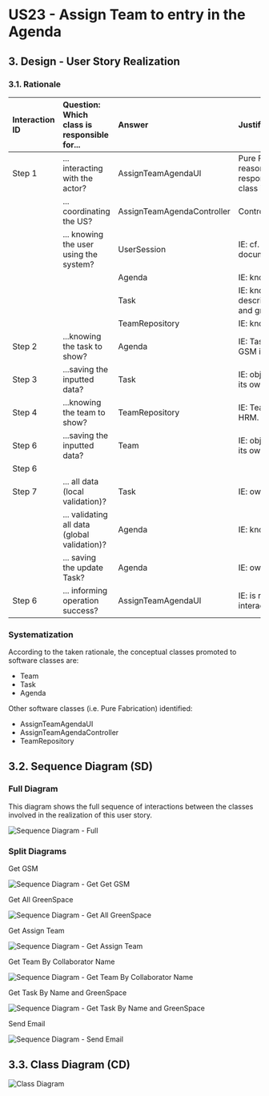 # US23 - Assign Team to entry in the Agenda

## 3. Design - User Story Realization

### 3.1. Rationale

| Interaction ID | Question: Which class is responsible for...   | Answer                     | Justification (with patterns)                                                                                 |
|:---------------|:----------------------------------------------|:---------------------------|:--------------------------------------------------------------------------------------------------------------|
| Step 1  		     | 	... interacting with the actor?              | AssignTeamAgendaUI         | Pure Fabrication: there is no reason to assign this responsibility to any existing class in the Domain Model. |
| 			  		        | 	... coordinating the US?                     | AssignTeamAgendaController | Controller                                                                                                    |
| 			  		        | ... knowing the user using the system?        | UserSession                | IE: cf. A&A component documentation.                                                                          |
| 			  		        | 							                                       | Agenda                     | IE: knows/has all tasks                                                                                       |
| 			  		        | 							                                       | Task                       | IE: knows its own data (e.g. description,duration,teamAssign and greenSpaceCarrieOut)                         |
| 			  		        | 							                                       | TeamRepository             | IE: knows/has all data                                                                                        |
| Step 2         | ...knowing the task to show?                  | Agenda                     | IE: Tasks are defined by the GSM in Agenda.                                                                   |
| Step 3  		     | 	...saving the inputted data?                 | Task                       | IE: object created in step 1 has its own data.                                                                |
| Step 4         | ...knowing the team to show?                  | TeamRepository             | IE: Team are defined by the HRM.                                                                              |
| Step 6  		     | 	...saving the inputted data?                 | Team                       | IE: object created in step 1 has its own data.                                                                |
| Step 6         |                                               |                            |
| Step 7  		     | 	...  all data (local validation)?            | Task                       | IE: owns its data.                                                                                            | 
| 			  		        | 	... validating all data (global validation)? | Agenda                     | IE: knows all its current tasks.                                                                              | 
| 			  		        | 	... saving the update Task?                  | Agenda                     | IE: owns all its tasks.                                                                                       | 
| Step 6  		     | 	... informing operation success?             | AssignTeamAgendaUI         | IE: is responsible for user interactions.                                                                     | 

### Systematization ##

According to the taken rationale, the conceptual classes promoted to software classes are:

* Team
* Task
* Agenda

Other software classes (i.e. Pure Fabrication) identified:

* AssignTeamAgendaUI
* AssignTeamAgendaController
* TeamRepository

## 3.2. Sequence Diagram (SD)

### Full Diagram

This diagram shows the full sequence of interactions between the classes involved in the realization of this user story.

![Sequence Diagram - Full](svg/us23-sequence-diagram.svg)

### Split Diagrams

Get GSM

![Sequence Diagram - Get Get GSM](svg/us23-partial-sequence-diagram-get-GSM.svg)

Get All GreenSpace

![Sequence Diagram - Get All GreenSpace](svg/us23-partial-sequence-diagram-get-all-GreenSpace-By-GSM.svg)

Get Assign Team

![Sequence Diagram - Get Assign Team](svg/us23-partial-sequence-diagram-assign-team.svg)

Get Team By Collaborator Name

![Sequence Diagram - Get Team By Collaborator Name](svg/us23-partial-sequence-diagram-get-team.svg)

Get Task By Name and GreenSpace

![Sequence Diagram - Get Task By Name and GreenSpace](svg/us23-partial-sequence-diagram-get-task.svg)

Send Email

![Sequence Diagram - Send Email](svg/us23-partial-sequence-diagram-send-email.svg)

## 3.3. Class Diagram (CD)

![Class Diagram](svg/us23-class-diagram.svg)